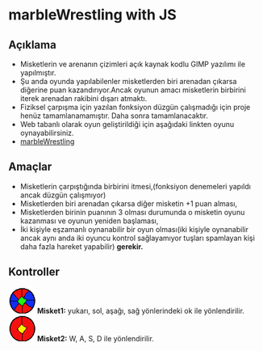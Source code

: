 # marbleWrestling with JS
## Açıklama
* Misketlerin ve arenanın çizimleri açık kaynak kodlu GIMP yazılımı ile yapılmıştır.
* Şu anda oyunda yapılabilenler misketlerden biri arenadan çıkarsa diğerine puan kazandırıyor.Ancak oyunun amacı misketlerin birbirini iterek arenadan rakibini dışarı atmaktı.
* Fiziksel çarpışma için yazılan fonksiyon düzgün çalışmadığı için proje henüz tamamlanamamıştır. Daha sonra tamamlanacaktır.
* Web tabanlı olarak oyun geliştirildiği için aşağıdaki linkten oyunu oynayabilirsiniz.
* [marbleWrestling](http://osmantahirkuzu.eu5.org/)
## Amaçlar
* Misketlerin çarpıştığında birbirini itmesi,(fonksiyon denemeleri yapıldı ancak düzgün çalışmıyor)
* Misketlerden biri arenadan çıkarsa diğer misketin +1 puan alması,
* Misketlerden birinin puanının 3 olması durumunda o  misketin oyunu kazanması ve oyunun yeniden başlaması,
* İki kişiyle eşzamanlı oynanabilir bir oyun olması(iki kişiyle oynanabilir ancak aynı anda iki oyuncu kontrol sağlayamıyor tuşları spamlayan kişi daha fazla hareket yapabilir)
**gerekir.**
## Kontroller
![misket1](https://github.com/OsmanTahirKuzu/marbleWrestling/blob/main/images/misket11.png)
  **Misket1:** yukarı, sol, aşağı, sağ yönlerindeki ok ile yönlendirilir.
![misket2](https://github.com/OsmanTahirKuzu/marbleWrestling/blob/main/images/misket22.png)
  **Misket2:** W, A, S, D ile yönlendirilir.


